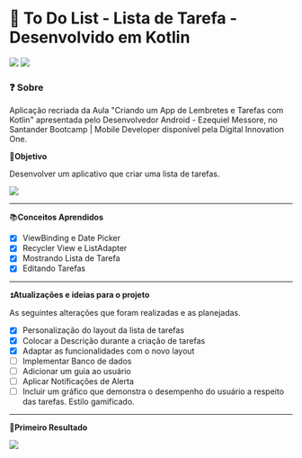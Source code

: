 # 📱 To Do List - Lista de Tarefa - Desenvolvido em Kotlin

![](https://img.shields.io/badge/Android-3DDC84?style=for-the-badge&logo=android&logoColor=white) ![](https://img.shields.io/badge/Kotlin-0095D5?&style=for-the-badge&logo=kotlin&logoColor=white) 

### ❓ Sobre 
Aplicação recriada da Aula "Criando um App de Lembretes e Tarefas com Kotlin" apresentada pelo Desenvolvedor Android - Ezequiel Messore, no Santander Bootcamp | Mobile Developer disponível pela Digital Innovation One.

🚩**Objetivo**

Desenvolver um aplicativo que criar uma lista de tarefas.

![](https://i.pinimg.com/originals/5d/d0/af/5dd0afd43108c87018881affc17b03c7.jpg)
<hr>

📚**Conceitos Aprendidos**
- [x] ViewBinding e Date Picker
- [x] Recycler View e ListAdapter
- [x] Mostrando Lista de Tarefa
- [x] Editando Tarefas
<hr>

⏫**Atualizações e ideias para o projeto**

As seguintes alterações que foram realizadas e as planejadas.
- [x] Personalização do layout da lista de tarefas
- [x] Colocar a Descrição durante a criação de tarefas
- [x] Adaptar as funcionalidades com o novo layout
- [ ] Implementar Banco de dados
- [ ] Adicionar um guia ao usuário
- [ ] Aplicar Notificações de Alerta
- [ ] Incluir um gráfico que demonstra o desempenho do usuário a respeito das tarefas. Estilo gamificado.

<hr>

🚀**Primeiro Resultado**

![](https://media.giphy.com/media/B7YXEQk7Qa9YB0EUPU/giphy.gif)


